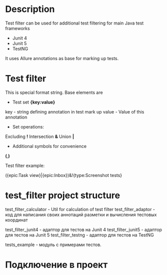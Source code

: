 # Description

Test filter can be used for additional test filtering for main Java test frameworks
 
- Junit 4
- Junit 5
- TestNG

 It uses Allure annotations as base for marking up tests.

# Test filter

This is special format string. Base elements are

- Test set **{key:value}**

key - string defining annotation in test mark up
value - Value of this annotation
      
- Set operations: 

Excluding **!**
Intersection **&**
Union **|**

- Additional symbols for convenience

**(**,**)**

Test filter example:

({epic:Task view}|{epic:Inbox})&!{type:Screenshot tests}

# test_filter project structure 

test_filter_calculator - Util for calculation of test filter
test_filter_adaptor - код для написания своих аннотаций разметки и вычисления тестовых координат


test_filter_junit4 - адаптор для тестов на Junit 4 
test_filter_junit5 - адаптор для тестов на Junit 5
test_filter_testng - адаптор для тестов на TestNG

tests_example - модуль с примерами тестов.

# Подключение в проект


